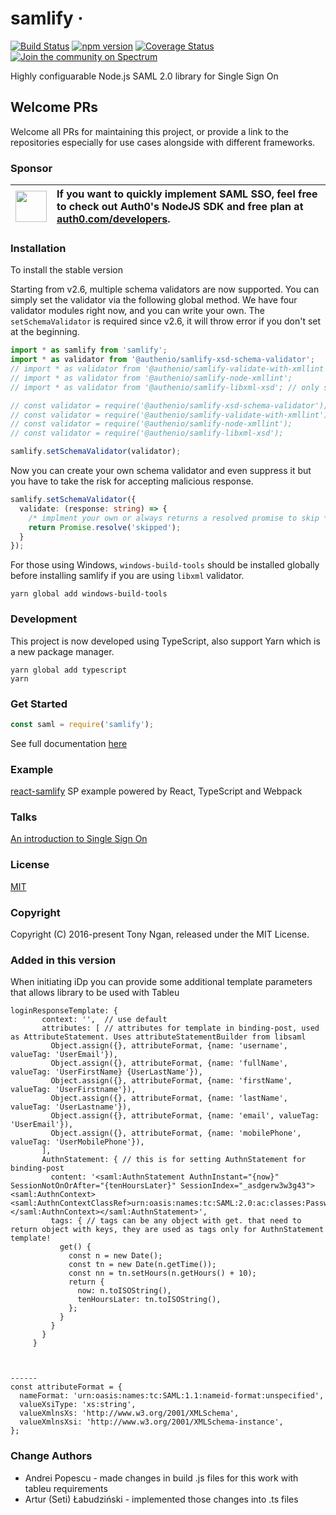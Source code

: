 # samlify &middot;

[![Build Status](https://travis-ci.org/tngan/samlify.svg?branch=master)](https://travis-ci.org/tngan/samlify)
[![npm version](https://img.shields.io/npm/v/samlify.svg?style=flat)](https://www.npmjs.com/package/samlify)
[![Coverage Status](https://img.shields.io/coveralls/tngan/samlify/master.svg)](https://coveralls.io/github/tngan/samlify?branch=master)
[![Join the community on Spectrum](https://withspectrum.github.io/badge/badge.svg)](https://spectrum.chat/samlify)

Highly configuarable Node.js SAML 2.0 library for Single Sign On

## Welcome PRs

Welcome all PRs for maintaining this project, or provide a link to the repositories especially for use cases alongside with different frameworks.

### Sponsor

| <img width="50" src="https://user-images.githubusercontent.com/83319/31722733-de95bbde-b3ea-11e7-96bf-4f4e8f915588.png"> | <div style="text-align: left;">If you want to quickly implement SAML SSO, feel free to check out Auth0's NodeJS SDK and free plan at [auth0.com/developers](https://auth0.com/developers?utm_source=GHsponsor&utm_medium=GHsponsor&utm_campaign=samlify&utm_content=auth).</div> |
| :----------------------------------------------------------------------------------------------------------------------: | :--------------------------------------------------------------------------------------------------------------------------------------------------------------------------------------------------------------------------------------------------------------------------- |


### Installation

To install the stable version

Starting from v2.6, multiple schema validators are now supported. You can simply set the validator via the following global method. We have four validator modules right now, and you can write your own. The `setSchemaValidator` is required since v2.6, it will throw error if you don't set at the beginning.

```js
import * as samlify from 'samlify';
import * as validator from '@authenio/samlify-xsd-schema-validator';
// import * as validator from '@authenio/samlify-validate-with-xmllint';
// import * as validator from '@authenio/samlify-node-xmllint';
// import * as validator from '@authenio/samlify-libxml-xsd'; // only support for version of nodejs <= 8

// const validator = require('@authenio/samlify-xsd-schema-validator');
// const validator = require('@authenio/samlify-validate-with-xmllint');
// const validator = require('@authenio/samlify-node-xmllint');
// const validator = require('@authenio/samlify-libxml-xsd');

samlify.setSchemaValidator(validator);
```

Now you can create your own schema validator and even suppress it but you have to take the risk for accepting malicious response.

```typescript
samlify.setSchemaValidator({
  validate: (response: string) => {
    /* implment your own or always returns a resolved promise to skip */
    return Promise.resolve('skipped');
  }
});
```

For those using Windows, `windows-build-tools` should be installed globally before installing samlify if you are using `libxml` validator.

```console
yarn global add windows-build-tools
```

### Development

This project is now developed using TypeScript, also support Yarn which is a new package manager.

```console
yarn global add typescript
yarn
```

### Get Started

```javascript
const saml = require('samlify');
```

See full documentation [here](https://samlify.js.org/)

### Example

[react-samlify](https://github.com/passify/react-samlify) SP example powered by React, TypeScript and Webpack

### Talks

[An introduction to Single Sign On](http://www.slideshare.net/TonyNgan/an-introduction-of-single-sign-on)

### License

[MIT](LICENSE)

### Copyright

Copyright (C) 2016-present Tony Ngan, released under the MIT License.


### Added in this version
When initiating iDp you can provide some additional template parameters that allows library to be used with Tableu

```
loginResponseTemplate: {
       context: '',  // use default
       attributes: [ // attributes for template in binding-post, used as AttributeStatement. Uses attributeStatementBuilder from libsaml
         Object.assign({}, attributeFormat, {name: 'username', valueTag: 'UserEmail'}),
         Object.assign({}, attributeFormat, {name: 'fullName', valueTag: 'UserFirstName} {UserLastName'}),
         Object.assign({}, attributeFormat, {name: 'firstName', valueTag: 'UserFirstname'}),
         Object.assign({}, attributeFormat, {name: 'lastName', valueTag: 'UserLastname'}),
         Object.assign({}, attributeFormat, {name: 'email', valueTag: 'UserEmail'}),
         Object.assign({}, attributeFormat, {name: 'mobilePhone', valueTag: 'UserMobilePhone'}),
       ],
       AuthnStatement: { // this is for setting AuthnStatement for binding-post
         content: '<saml:AuthnStatement AuthnInstant="{now}" SessionNotOnOrAfter="{tenHoursLater}" SessionIndex="_asdgerw3w3g43"><saml:AuthnContext><saml:AuthnContextClassRef>urn:oasis:names:tc:SAML:2.0:ac:classes:Password</saml:AuthnContextClassRef></saml:AuthnContext></saml:AuthnStatement>',
         tags: { // tags can be any object with get. that need to return object with keys, they are used as tags only for AuthnStatement template! 
           get() {
             const n = new Date();
             const tn = new Date(n.getTime());
             const nn = tn.setHours(n.getHours() + 10);
             return {
               now: n.toISOString(),
               tenHoursLater: tn.toISOString(),
             };
           }
         }
       }
     }



------
const attributeFormat = {
  nameFormat: 'urn:oasis:names:tc:SAML:1.1:nameid-format:unspecified',
  valueXsiType: 'xs:string',
  valueXmlnsXs: 'http://www.w3.org/2001/XMLSchema',
  valueXmlnsXsi: 'http://www.w3.org/2001/XMLSchema-instance',
};
```

### Change Authors
 * Andrei Popescu - made changes in build .js files for this work with tableu requirements
 * Artur (Seti) Łabudziński - implemented those changes into .ts files

